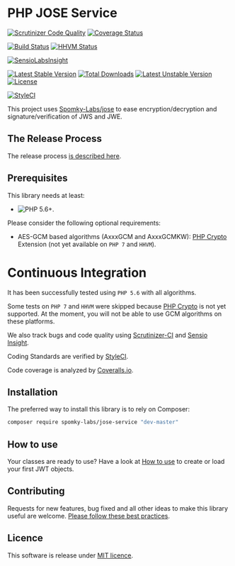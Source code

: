 # PHP JOSE Service

[![Scrutinizer Code Quality](https://scrutinizer-ci.com/g/Spomky-Labs/jose-service/badges/quality-score.png?b=master)](https://scrutinizer-ci.com/g/Spomky-Labs/jose-service/?branch=master)
[![Coverage Status](https://coveralls.io/repos/Spomky-Labs/jose-service/badge.svg?branch=master&service=github)](https://coveralls.io/github/Spomky-Labs/jose-service?branch=master)

[![Build Status](https://travis-ci.org/Spomky-Labs/jose-service.svg?branch=master)](https://travis-ci.org/Spomky-Labs/jose-service)
[![HHVM Status](http://hhvm.h4cc.de/badge/Spomky-Labs/jose-service.png)](http://hhvm.h4cc.de/package/Spomky-Labs/jose-service)

[![SensioLabsInsight](https://insight.sensiolabs.com/projects/33c9c0b7-cc73-475e-8e83-e9526c539369/big.png)](https://insight.sensiolabs.com/projects/33c9c0b7-cc73-475e-8e83-e9526c539369)

[![Latest Stable Version](https://poser.pugx.org/Spomky-Labs/jose-service/v/stable.png)](https://packagist.org/packages/Spomky-Labs/jose-service) [![Total Downloads](https://poser.pugx.org/Spomky-Labs/jose-service/downloads.png)](https://packagist.org/packages/Spomky-Labs/jose-service) [![Latest Unstable Version](https://poser.pugx.org/Spomky-Labs/jose-service/v/unstable.png)](https://packagist.org/packages/Spomky-Labs/jose-service) [![License](https://poser.pugx.org/Spomky-Labs/jose-service/license.png)](https://packagist.org/packages/Spomky-Labs/jose-service)

[![StyleCI](https://styleci.io/repos/30558405/shield)](https://styleci.io/repos/30558405)

This project uses [Spomky-Labs/jose](https://github.com/Spomky-Labs/jose) to ease encryption/decryption and signature/verification of JWS and JWE.

## The Release Process
The release process [is described here](doc/Release.md).

## Prerequisites

This library needs at least:
* ![PHP 5.6+](https://img.shields.io/badge/PHP-5.6%2B-ff69b4.svg).

Please consider the following optional requirements:
* AES-GCM based algorithms (AxxxGCM and AxxxGCMKW): [PHP Crypto](https://github.com/bukka/php-crypto) Extension (not yet available on `PHP 7` and `HHVM`).

# Continuous Integration

It has been successfully tested using `PHP 5.6` with all algorithms.

Some tests on `PHP 7` and `HHVM` were skipped because [PHP Crypto](https://github.com/bukka/php-crypto) is not yet supported.
At the moment, you will not be able to use GCM algorithms on these platforms.

We also track bugs and code quality using [Scrutinizer-CI](https://scrutinizer-ci.com/g/Spomky-Labs/jose-service) and [Sensio Insight](https://insight.sensiolabs.com/projects/33c9c0b7-cc73-475e-8e83-e9526c539369).

Coding Standards are verified by [StyleCI](https://styleci.io/repos/30558405).

Code coverage is analyzed by [Coveralls.io](https://coveralls.io/github/Spomky-Labs/jose-service). 

## Installation

The preferred way to install this library is to rely on Composer:

```sh
composer require spomky-labs/jose-service "dev-master"
```

## How to use

Your classes are ready to use? Have a look at [How to use](doc/Use.md) to create or load your first JWT objects.

## Contributing

Requests for new features, bug fixed and all other ideas to make this library useful are welcome. [Please follow these best practices](doc/Contributing.md).

## Licence

This software is release under [MIT licence](LICENSE).
